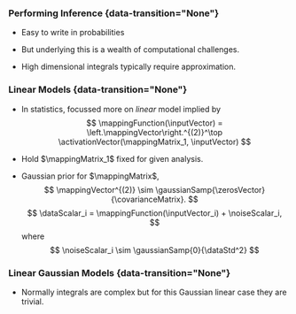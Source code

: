 ### Performing Inference {data-transition="None"}

* Easy to write in probabilities

* But underlying this is a wealth of computational challenges.

* High dimensional integrals typically require approximation.

### Linear Models {data-transition="None"}

* In statistics, focussed more on *linear* model implied by 
    $$
    \mappingFunction(\inputVector) = \left.\mappingVector\right.^{(2)}^\top \activationVector(\mappingMatrix_1, \inputVector)
    $$

* Hold $\mappingMatrix_1$ fixed for given analysis.

* Gaussian prior for $\mappingMatrix$,
    $$
    \mappingVector^{(2)} \sim \gaussianSamp{\zerosVector}{\covarianceMatrix}.
    $$
    $$
    \dataScalar_i = \mappingFunction(\inputVector_i) + \noiseScalar_i,
    $$
    where 
    $$
    \noiseScalar_i \sim \gaussianSamp{0}{\dataStd^2}
    $$
 
### Linear Gaussian Models {data-transition="None"}

* Normally integrals are complex but for this Gaussian linear case they are trivial.

